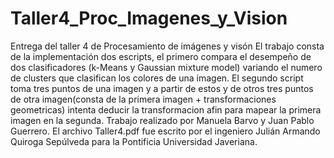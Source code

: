 # Taller4_Proc_Imagenes_y_Vision
Entrega del taller 4 de Procesamiento de imágenes y visón El trabajo consta de la implementación dos escripts, el primero compara el desempeño de dos clasificadores (k-Means y Gaussian mixture model) variando el numero de clusters que clasifican los colores de una imagen. El segundo script toma tres puntos de una imagen y a partir de estos y de otros tres puntos de otra imagen(consta de la primera imagen + transformaciones geometricas) intenta deducir la transformacion afin para mapear la primera imagen en la segunda.
Trabajo realizado por Manuela Barvo y Juan Pablo Guerrero. El archivo Taller4.pdf fue escrito por el ingeniero Julián Armando Quiroga Sepúlveda para la Pontificia Universidad Javeriana.
